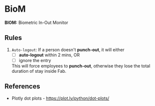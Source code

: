 # BioM
__BIOM:__ Biometric In-Out Monitor

## Rules
1. `Auto-logout`: If a person doesn't __punch-out__, it will either 
	- [ ] __auto-logout__ within 2 mins, OR
	- [ ] ignore the entry  

	This will force employees to __punch-out__, otherwise they lose the total duration of stay inside Fab. 

## References
* Plotly dot plots - https://plot.ly/python/dot-plots/
